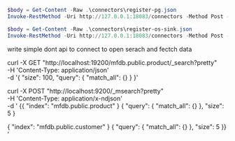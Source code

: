 ```powershell
$body = Get-Content -Raw .\connectors\register-pg.json 
Invoke-RestMethod -Uri http://127.0.0.1:18083/connectors -Method Post -ContentType "application/json" -Headers @{ Expect = "" } -Body $body
```


```powershell
$body = Get-Content -Raw .\connectors\register-os-sink.json 
Invoke-RestMethod -Uri http://127.0.0.1:18083/connectors -Method Post -ContentType "application/json" -Headers @{ Expect = "" } -Body $body
```

write simple dont api to connect to open serach and fectch data

curl -X GET "http://localhost:19200/mfdb.public.product/_search?pretty" \
  -H 'Content-Type: application/json' \
  -d '{
    "size": 100,
    "query": { "match_all": {} }
  }'



curl -X POST "http://localhost:9200/_msearch?pretty" \
  -H 'Content-Type: application/x-ndjson' \
  -d '
{{ "index": "mfdb.public.product" }
{ "query": { "match_all": {} }, "size": 5 }

{ "index": "mfdb.public.customer" }
{ "query": { "match_all": {} }, "size": 5 }}
'